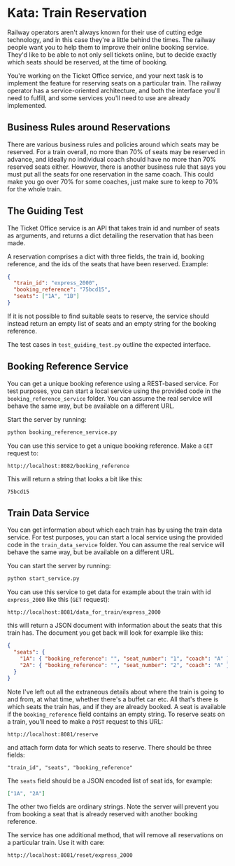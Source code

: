 # Kata: Train Reservation

Railway operators aren't always known for their use of cutting edge technology,
and in this case they're a little behind the times. The railway people want you
to help them to improve their online booking service. They'd like to be able to
not only sell tickets online, but to decide exactly which seats should be
reserved, at the time of booking.

You're working on the Ticket Office service, and your next task is to
implement the feature for reserving seats on a particular train. The railway
operator has a service-oriented architecture, and both the interface you'll
need to fulfill, and some services you'll need to use are already implemented.

## Business Rules around Reservations

There are various business rules and policies around which seats may be
reserved. For a train overall, no more than 70% of seats may be reserved in
advance, and ideally no individual coach should have no more than 70% reserved
seats either. However, there is another business rule that says you must put
all the seats for one reservation in the same coach. This could make you go
over 70% for some coaches, just make sure to keep to 70% for the whole train.

## The Guiding Test

The Ticket Office service is an API that takes train id and number of seats as
arguments, and returns a dict detailing the reservation that has been made.

A reservation comprises a dict with three fields, the train id, booking
reference, and the ids of the seats that have been reserved. Example:

```json
{
  "train_id": "express_2000",
  "booking_reference": "75bcd15",
  "seats": ["1A", "1B"]
}
```

If it is not possible to find suitable seats to reserve, the service should
instead return an empty list of seats and an empty string for the booking
reference.

The test cases in `test_guiding_test.py` outline the expected interface.

## Booking Reference Service

You can get a unique booking reference using a REST-based service. For test
purposes, you can start a local service using the provided code in the
`booking_reference_service` folder. You can assume the real service will behave
the same way, but be available on a different URL.

Start the server by running:

```sh
python booking_reference_service.py
```

You can use this service to get a unique booking reference. Make a `GET`
request to:

```
http://localhost:8082/booking_reference
```

This will return a string that looks a bit like this:

```
75bcd15
```

## Train Data Service

You can get information about which each train has by using the train data
service. For test purposes, you can start a local service using the provided
code in the `train_data_service` folder. You can assume the real service will
behave the same way, but be available on a different URL.

You can start the server by running:

```sh
python start_service.py
```

You can use this service to get data for example about the train with id
`express_2000` like this (`GET` request):

```
http://localhost:8081/data_for_train/express_2000
```

this will return a JSON document with information about the seats that this
train has. The document you get back will look for example like this:

```json
{
  "seats": {
    "1A": { "booking_reference": "", "seat_number": "1", "coach": "A" },
    "2A": { "booking_reference": "", "seat_number": "2", "coach": "A" }
  }
}
```

Note I've left out all the extraneous details about where the train is going to
and from, at what time, whether there's a buffet car etc. All that's there is
which seats the train has, and if they are already booked. A seat is available
if the `booking_reference` field contains an empty string. To reserve seats on
a train, you'll need to make a `POST` request to this URL:

```
http://localhost:8081/reserve
```

and attach form data for which seats to reserve. There should be three fields:

```
"train_id", "seats", "booking_reference"
```

The `seats` field should be a JSON encoded list of seat ids, for example:

```json
["1A", "2A"]
```

The other two fields are ordinary strings. Note the server will prevent you
from booking a seat that is already reserved with another booking reference.

The service has one additional method, that will remove all reservations on a
particular train. Use it with care:

```
http://localhost:8081/reset/express_2000
```
